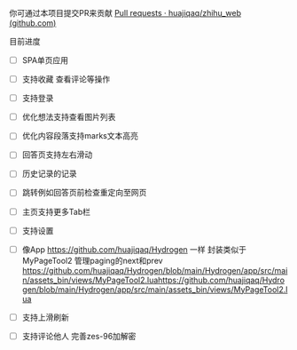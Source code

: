 你可通过本项目提交PR来贡献 [Pull requests · huajiqaq/zhihu_web (github.com)](https://github.com/huajiqaq/zhihu_web/pulls)

目前进度

- [ ] SPA单页应用
- [ ] 支持收藏 查看评论等操作
- [ ] 支持登录
- [ ] 优化想法支持查看图片列表
- [ ] 优化内容段落支持marks文本高亮
- [ ] 回答页支持左右滑动
- [ ] 历史记录的记录
- [ ] 跳转例如回答页前检查重定向至网页
- [ ] 主页支持更多Tab栏
- [ ] 支持设置
- [ ] 像App https://github.com/huajiqaq/Hydrogen 一样 封装类似于MyPageTool2 管理paging的next和prev https://github.com/huajiqaq/Hydrogen/blob/main/Hydrogen/app/src/main/assets_bin/views/MyPageTool2.luahttps://github.com/huajiqaq/Hydrogen/blob/main/Hydrogen/app/src/main/assets_bin/views/MyPageTool2.lua
- [ ] 支持上滑刷新
- [ ] 支持评论他人 完善zes-96加解密
      
